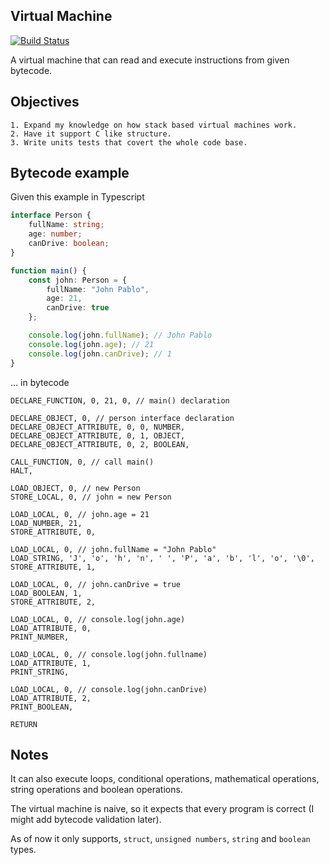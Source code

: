 ## Virtual Machine

[![Build Status](https://travis-ci.org/Jean-Gabriel/VirtualMachine.svg?branch=master)](https://travis-ci.org/Jean-Gabriel/VirtualMachine)

A virtual machine that can read and execute instructions from given bytecode.

## Objectives

``` 
1. Expand my knowledge on how stack based virtual machines work.
2. Have it support C like structure.
3. Write units tests that covert the whole code base.
```

## Bytecode example

Given this example in Typescript 
```typescript
interface Person {
    fullName: string;
    age: number;
    canDrive: boolean;
}

function main() {
    const john: Person = {
        fullName: "John Pablo",
        age: 21,
        canDrive: true
    };

    console.log(john.fullName); // John Pablo
    console.log(john.age); // 21
    console.log(john.canDrive); // 1
}
```

... in bytecode

```
DECLARE_FUNCTION, 0, 21, 0, // main() declaration

DECLARE_OBJECT, 0, // person interface declaration
DECLARE_OBJECT_ATTRIBUTE, 0, 0, NUMBER,
DECLARE_OBJECT_ATTRIBUTE, 0, 1, OBJECT,
DECLARE_OBJECT_ATTRIBUTE, 0, 2, BOOLEAN,

CALL_FUNCTION, 0, // call main()
HALT,

LOAD_OBJECT, 0, // new Person
STORE_LOCAL, 0, // john = new Person

LOAD_LOCAL, 0, // john.age = 21
LOAD_NUMBER, 21,
STORE_ATTRIBUTE, 0,

LOAD_LOCAL, 0, // john.fullName = "John Pablo"
LOAD_STRING, 'J', 'o', 'h', 'n', ' ', 'P', 'a', 'b', 'l', 'o', '\0',
STORE_ATTRIBUTE, 1,

LOAD_LOCAL, 0, // john.canDrive = true
LOAD_BOOLEAN, 1,
STORE_ATTRIBUTE, 2,

LOAD_LOCAL, 0, // console.log(john.age)
LOAD_ATTRIBUTE, 0,
PRINT_NUMBER,

LOAD_LOCAL, 0, // console.log(john.fullname)
LOAD_ATTRIBUTE, 1,
PRINT_STRING,

LOAD_LOCAL, 0, // console.log(john.canDrive)
LOAD_ATTRIBUTE, 2,
PRINT_BOOLEAN,

RETURN
```

## Notes
It can also execute loops, conditional operations, mathematical operations, string operations and boolean operations.

The virtual machine is naive, so it expects that every program is correct (I might add bytecode validation later).

As of now it only supports, ``struct``, ``unsigned numbers``, ``string`` and ``boolean`` types.
